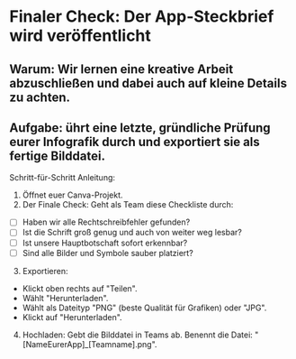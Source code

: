 # Finaler Check: Der App-Steckbrief wird veröffentlicht

## Warum: Wir lernen eine kreative Arbeit abzuschließen und dabei auch auf kleine Details zu achten.

## Aufgabe: ührt eine letzte, gründliche Prüfung eurer Infografik durch und exportiert sie als fertige Bilddatei.

Schritt-für-Schritt Anleitung:
1. Öffnet euer Canva-Projekt.
2. Der Finale Check: Geht als Team diese Checkliste durch:
* [ ] Haben wir alle Rechtschreibfehler gefunden?
* [ ] Ist die Schrift groß genug und auch von weiter weg lesbar?
* [ ] Ist unsere Hauptbotschaft sofort erkennbar?
* [ ] Sind alle Bilder und Symbole sauber platziert?
3. Exportieren:
* Klickt oben rechts auf "Teilen".
* Wählt "Herunterladen".
* Wählt als Dateityp "PNG" (beste Qualität für Grafiken) oder "JPG".
* Klickt auf "Herunterladen".
4. Hochladen: Gebt die Bilddatei in Teams ab. Benennt die Datei: "[NameEurerApp]_[Teamname].png".


